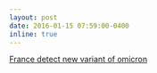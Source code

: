 ```yaml
---
layout: post
date: 2016-01-15 07:59:00-0400
inline: true
---
```

<a href="https://www.firstpost.com/health/france-detects-new-covid-19-variant-ihu-more-infectious-than-omicron-all-we-know-about-it-10256521.html">France detect new variant of omicron</a>
